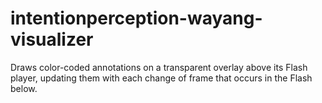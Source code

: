 intentionperception-wayang-visualizer
=====================================

Draws color-coded annotations on a transparent overlay above its Flash player, updating them with each change of frame that occurs in the Flash below.
